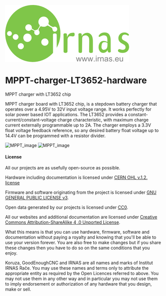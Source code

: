 ![irnas_logo](https://github.com/IRNAS/pira-smart-hardware/blob/master/Pics/irnas_logo.png)
# MPPT-charger-LT3652-hardware
MPPT charger with LT3652 chip

MPPT charger board with LT3652 chip, is a stepdown battery charger that operates over a 4.95V to 32V input voltage range. It works perfectly for solar power based IOT applications. The LT3652 provides a constant-current/constant-voltage charge characteristic, with maximum charge current externally programmable up to 2A.  The charger employs a 3.3V float voltage feedback reference, so any desired battery float voltage up to 14.4V can be programmed with a resistor divider.

![MPPT_image](https://github.com/IRNAS/MPPT-charger-LT3652-hardware/blob/master/pictures/3D.png)
![MPPT_image](https://github.com/IRNAS/MPPT-charger-LT3652-hardware/blob/master/pictures/PCB_TOP_view.png)

#### License

All our projects are as usefully open-source as possible.

Hardware including documentation is licensed under [CERN OHL v.1.2. license](http://www.ohwr.org/licenses/cern-ohl/v1.2)

Firmware and software originating from the project is licensed under [GNU GENERAL PUBLIC LICENSE v3](http://www.gnu.org/licenses/gpl-3.0.en.html).

Open data generated by our projects is licensed under [CC0](https://creativecommons.org/publicdomain/zero/1.0/legalcode).

All our websites and additional documentation are licensed under [Creative Commons Attribution-ShareAlike 4 .0 Unported License](https://creativecommons.org/licenses/by-sa/4.0/legalcode).

What this means is that you can use hardware, firmware, software and documentation without paying a royalty and knowing that you'll be able to use your version forever. You are also free to make changes but if you share these changes then you have to do so on the same conditions that you enjoy.

Koruza, GoodEnoughCNC and IRNAS are all names and marks of Institut IRNAS Rače. 
You may use these names and terms only to attribute the appropriate entity as required by the Open Licences referred to above. You may not use them in any other way and in particular you may not use them to imply endorsement or authorization of any hardware that you design, make or sell.
